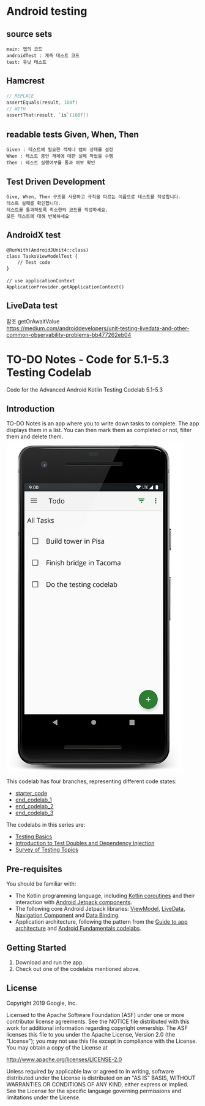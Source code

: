 Android testing
============================================================================

## source sets
```
main: 앱의 코드
androidTest : 계측 테스트 코드
test: 유닛 테스트
```

## Hamcrest
```kotlin
// REPLACE
assertEquals(result, 100f)
// WITH
assertThat(result, `is`(100f))
```

## readable tests Given, When, Then
```
Given : 테스트에 필요한 객체나 앱의 상태를 설정
When : 테스트 중인 개체에 대한 실제 작업을 수행
Then : 테스트 실행여부를 통과 여부 확인
```

## Test Driven Development
```
Give, When, Then 구조를 사용하고 규칙을 따르는 이름으로 테스트를 작성합니다.
테스트 실패를 확인합니다.
테스트를 통과하도록 최소한의 코드를 작성하세요.
모든 테스트에 대해 반복하세요
```

## AndroidX test
```
@RunWith(AndroidJUnit4::class)
class TasksViewModelTest {
    // Test code
}

// use applicationContext
ApplicationProvider.getApplicationContext()
```

## LiveData test
참조 getOrAwaitValue
<br/>
https://medium.com/androiddevelopers/unit-testing-livedata-and-other-common-observability-problems-bb477262eb04




TO-DO Notes - Code for 5.1-5.3 Testing Codelab
============================================================================

Code for the Advanced Android Kotlin Testing Codelab 5.1-5.3

Introduction
------------

TO-DO Notes is an app where you to write down tasks to complete. The app displays them in a list.
You can then mark them as completed or not, filter them and delete them.

![App main screen, screenshot](screenshot.png)

This codelab has four branches, representing different code states:

* [starter_code](https://github.com/googlecodelabs/android-testing/tree/starter_code)
* [end_codelab_1](https://github.com/googlecodelabs/android-testing/tree/end_codelab_1)
* [end_codelab_2](https://github.com/googlecodelabs/android-testing/tree/end_codelab_2)
* [end_codelab_3](https://github.com/googlecodelabs/android-testing/tree/end_codelab_3)

The codelabs in this series are:
* [Testing Basics](https://codelabs.developers.google.com/codelabs/advanced-android-kotlin-training-testing-basics)
* [Introduction to Test Doubles and Dependency Injection](https://codelabs.developers.google.com/codelabs/advanced-android-kotlin-training-testing-test-doubles)
* [Survey of Testing Topics](https://codelabs.developers.google.com/codelabs/advanced-android-kotlin-training-testing-survey)


Pre-requisites
--------------

You should be familiar with:

* The Kotlin programming language, including [Kotlin coroutines](https://developer.android.com/kotlin/coroutines) and their interaction with [Android Jetpack components](https://developer.android.com/topic/libraries/architecture/coroutines).
* The following core Android Jetpack libraries: [ViewModel](https://developer.android.com/topic/libraries/architecture/viewmodel),
 [LiveData](https://developer.android.com/topic/libraries/architecture/livedata),
  [Navigation Component](https://developer.android.com/guide/navigation) and 
  [Data Binding](https://developer.android.com/topic/libraries/data-binding).
* Application architecture, following the pattern from the [Guide to app architecture](https://developer.android.com/jetpack/docs/guide) and [Android Fundamentals codelabs](https://developer.android.com/courses/kotlin-android-fundamentals/toc).


Getting Started
---------------

1. Download and run the app.
2. Check out one of the codelabs mentioned above.

License
-------

Copyright 2019 Google, Inc.

Licensed to the Apache Software Foundation (ASF) under one or more contributor
license agreements.  See the NOTICE file distributed with this work for
additional information regarding copyright ownership.  The ASF licenses this
file to you under the Apache License, Version 2.0 (the "License"); you may not
use this file except in compliance with the License.  You may obtain a copy of
the License at

  http://www.apache.org/licenses/LICENSE-2.0

Unless required by applicable law or agreed to in writing, software
distributed under the License is distributed on an "AS IS" BASIS, WITHOUT
WARRANTIES OR CONDITIONS OF ANY KIND, either express or implied.  See the
License for the specific language governing permissions and limitations under
the License.
